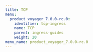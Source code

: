 ```yaml
---
title: TCP
menu:
  product_voyager_7.0.0-rc.0:
    identifier: tcp-ingress
    name: TCP
    parent: ingress-guides
    weight: 20
menu_name: product_voyager_7.0.0-rc.0
---
```


